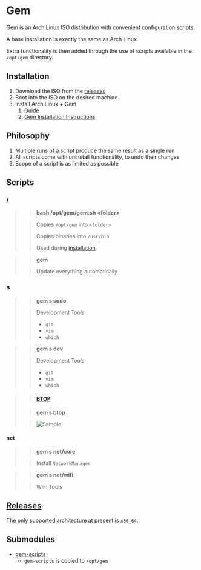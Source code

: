 # Gem
Gem is an Arch Linux ISO distribution with convenient configuration scripts.

A base installation is exactly the same as Arch Linux.

Extra functionality is then added through the use of scripts available in the `/opt/gem` directory.

## Installation

1. Download the ISO from the [releases](https://github.com/GeodeGames/gem/releases)
2. Boot into the ISO on the desired machine
3. Install Arch Linux + Gem
    1. [Guide](Setup.md)
    2. [Gem Installation Instructions](Setup.md#gem)

## Philosophy

1. Multiple runs of a script produce the same result as a single run
2. All scripts come with uninstall functionality, to undo their changes
3. Scope of a script is as limited as possible

## Scripts

### /

> > **bash /opt/gem/gem.sh \<folder\>**
>
> > Copies `/opt/gem` into `<folder>`
> >
> > Copies binaries into `/usr/bin`
> >
> > Used during [installation](Setup.md#gem)

> > **gem**
> 
> > Update everything automatically

### s

> > **gem s sudo**
>
> > Development Tools
> > - `git`
> > - `vim`
> > - `which`

> > **gem s dev**
>
> > Development Tools
> > - `git`
> > - `vim`
> > - `which`

> > #### [BTOP](https://github.com/aristocratos/btop)
>
> > **gem s btop**
>
> > ![Sample](https://github.com/aristocratos/btop/raw/main/Img/normal.png)

#### net

> > **gem s net/core**
>
> > Install `NetworkManager`

> > **gem s net/wifi**
>
> > WiFi Tools

## [Releases](https://github.com/GeodeGames/gem/releases)
The only supported architecture at present is `x86_64`.

## Submodules
- [gem-scripts](https://github.com/GeodeGames/gem-scripts)
    - `gem-scripts` is copied to `/opt/gem`